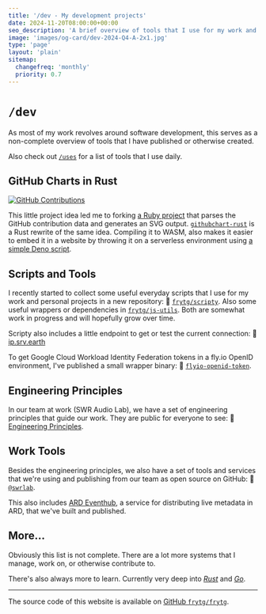 ```yaml
---
title: '/dev - My development projects'
date: 2024-11-20T08:00:00+00:00
seo_description: 'A brief overview of tools that I use for my work and personal projects.'
image: 'images/og-card/dev-2024-Q4-A-2x1.jpg'
type: 'page'
layout: 'plain'
sitemap:
  changefreq: 'monthly'
  priority: 0.7
---
```


# `/dev`

As most of my work revolves around software development, this serves as a non-complete overview of tools that I have published or otherwise created.

Also check out [`/uses`](/uses) for a list of tools that I use daily.

## GitHub Charts in Rust

[![GitHub Contributions](https://githubchart-rust.deno.dev/frytg/dark)](https://github.com/FRYTG)

This little project idea led me to forking [a Ruby project](https://github.com/akerl/githubchart) that parses the GitHub contribution data and generates an SVG output. [`githubchart-rust`](https://github.com/frytg/githubchart-rust) is a Rust rewrite of the same idea. Compiling it to WASM, also makes it easier to embed it in a website by throwing it on a serverless environment using [a simple Deno script](https://github.com/frytg/githubchart-rust/blob/main/web/deno.ts).

## Scripts and Tools

I recently started to collect some useful everyday scripts that I use for my work and personal projects in a new repository: 🔗 [`frytg/scripty`](https://github.com/frytg/scripty). Also some useful wrappers or dependencies in [`frytg/js-utils`](https://github.com/frytg/js-utils). Both are somewhat work in progress and will hopefully grow over time.

Scripty also includes a little endpoint to get or test the current connection: 🔗 [ip.srv.earth](https://ip.srv.earth/?pretty)

To get Google Cloud Workload Identity Federation tokens in a fly.io OpenID environment, I've published a small wrapper binary: 🔗 [`flyio-openid-token`](/blog/2024-11-20-flyio-openid-token).

## Engineering Principles

In our team at work (SWR Audio Lab), we have a set of engineering principles that guide our work. They are public for everyone to see: 🔗 [Engineering Principles](https://github.com/swrlab/swrlab/blob/main/PRINCIPLES.md).

## Work Tools

Besides the engineering principles, we also have a set of tools and services that we're using and publishing from our team as open source on GitHub: 🔗 [`@swrlab`](https://github.com/swrlab).

This also includes [ARD Eventhub](https://github.com/swrlab/ard-eventhub), a service for distributing live metadata in ARD, that we've built and published.

## More...

Obviously this list is not complete. There are a lot more systems that I manage, work on, or otherwise contribute to.

There's also always more to learn. Currently very deep into [_Rust_](https://www.rust-lang.org/) and [_Go_](https://go.dev/).

---

The source code of this website is available on [GitHub `frytg/frytg`](https://github.com/frytg/frytg).
